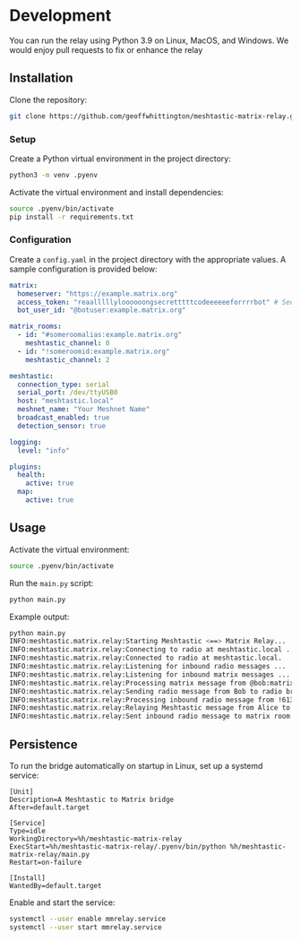 # Development

You can run the relay using Python 3.9 on Linux, MacOS, and Windows. We would enjoy pull requests to fix or enhance the relay

## Installation

Clone the repository:

```bash
git clone https://github.com/geoffwhittington/meshtastic-matrix-relay.git
```

### Setup

Create a Python virtual environment in the project directory:

```bash
python3 -m venv .pyenv
```

Activate the virtual environment and install dependencies:

```bash
source .pyenv/bin/activate
pip install -r requirements.txt
```

### Configuration

Create a `config.yaml` in the project directory with the appropriate values. A sample configuration is provided below:

```yaml
matrix:
  homeserver: "https://example.matrix.org"
  access_token: "reaalllllyloooooongsecretttttcodeeeeeeforrrrbot" # See: https://t2bot.io/docs/access_tokens/
  bot_user_id: "@botuser:example.matrix.org"

matrix_rooms:
  - id: "#someroomalias:example.matrix.org"
    meshtastic_channel: 0
  - id: "!someroomid:example.matrix.org"
    meshtastic_channel: 2

meshtastic:
  connection_type: serial
  serial_port: /dev/ttyUSB0
  host: "meshtastic.local"
  meshnet_name: "Your Meshnet Name"
  broadcast_enabled: true
  detection_sensor: true

logging:
  level: "info"

plugins:
  health:
    active: true
  map:
    active: true
```

## Usage

Activate the virtual environment:

```bash
source .pyenv/bin/activate
```

Run the `main.py` script:

```bash
python main.py
```

Example output:

```bash
python main.py
INFO:meshtastic.matrix.relay:Starting Meshtastic <==> Matrix Relay...
INFO:meshtastic.matrix.relay:Connecting to radio at meshtastic.local ...
INFO:meshtastic.matrix.relay:Connected to radio at meshtastic.local.
INFO:meshtastic.matrix.relay:Listening for inbound radio messages ...
INFO:meshtastic.matrix.relay:Listening for inbound matrix messages ...
INFO:meshtastic.matrix.relay:Processing matrix message from @bob:matrix.org: Hi Alice!
INFO:meshtastic.matrix.relay:Sending radio message from Bob to radio broadcast
INFO:meshtastic.matrix.relay:Processing inbound radio message from !613501e4 on channel 0
INFO:meshtastic.matrix.relay:Relaying Meshtastic message from Alice to Matrix: [Alice/VeryCoolMeshnet]: Hey Bob!
INFO:meshtastic.matrix.relay:Sent inbound radio message to matrix room: #someroomid:example.matrix.org
```

## Persistence

To run the bridge automatically on startup in Linux, set up a systemd service:

```systemd
[Unit]
Description=A Meshtastic to Matrix bridge
After=default.target

[Service]
Type=idle
WorkingDirectory=%h/meshtastic-matrix-relay
ExecStart=%h/meshtastic-matrix-relay/.pyenv/bin/python %h/meshtastic-matrix-relay/main.py
Restart=on-failure

[Install]
WantedBy=default.target
```

Enable and start the service:

```bash
systemctl --user enable mmrelay.service
systemctl --user start mmrelay.service
```
